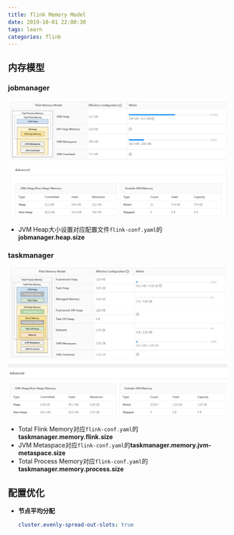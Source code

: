 ```yaml
---
title: flink Memory Model
date: 2019-10-01 22:00:30
tags: learn
categories: flink
---
```


## 内存模型

### jobmanager

![](./img/flink/jobmanager.jpg)

- JVM Heap大小设置对应配置文件`flink-conf.yaml`的**jobmanager.heap.size**

### taskmanager

![](./img/flink/taskmanager.jpg)

- Total Flink Memory对应`flink-conf.yaml`的**taskmanager.memory.flink.size**
- JVM Metaspace对应`flink-conf.yaml`的**taskmanager.memory.jvm-metaspace.size**
- Total Process Memory对应`flink-conf.yaml`的**taskmanager.memory.process.size**

## 配置优化

- **节点平均分配**
  
  ```yaml
  cluster.evenly-spread-out-slots: true
  ```
